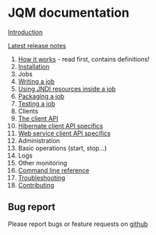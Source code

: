 ﻿# JQM documentation

[Introduction](../README.md)

[Latest release notes](release_notes.md)

1. [How it works](archi.md) - read first, contains definitions!
2. [Installation](install.md)
3. Jobs
  1. [Writing a job](writing_payloads.md)
  2. [Using JNDI resources inside a job](resources.md)
  3. [Packaging a job](packaging.md)
  4. [Testing a job](testing_payloads.md)
4. Clients
  1. [The client API](client.md)
  2. [Hibernate client API specifics](hibernateclient.md)
  3. [Web service client API specifics](webservice.md)
5. Administration
  1. Basic operations (start, stop...)
  2. Logs
  3. Other monitoring
  4. [Command line reference](cli.md)
6. [Troubleshooting](troubleshooting.md)
7. [Contributing](contrib.md)
  
## Bug report

Please report bugs or feature requests on [github](https://github.com/enioka/jqm/issues)
